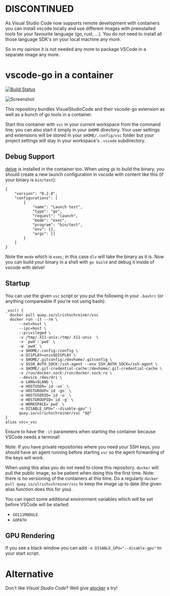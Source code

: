# DISCONTINUED

As Visual Studio Code now supports remote development with containers you can install vscode locally and use different
images with preinstalled tools for your favourite language (go, rust, ...). You do not need to install all those 
language SDK's on your local machine any more.

So in my opinion it is not needed any more to package VSCode in a separate image any more. 

# vscode-go in a container

[![Build Status](https://github.drone.protegear.io/api/badges/ulrichSchreiner/vsc/status.svg)](https://github.drone.protegear.io/ulrichSchreiner/vsc)

![Screenshot](vsc_debug.png)

This repository bundles VisualStudioCode and their vscode-go extension as well
as a bunch of go tools in a container.

Start this container with `vsc` in your current workspace from the command
line; you can also start it simply in your `$HOME` directory. Your user settings and
extensions will be stored in your `$HOME/.config/vsc` folder but your project settings
will stay in your workspace's `.vscode` subdirectory.


## Debug Support

[delve](https://github.com/derekparker/delve) is installed in the container too.
When using `gb` to build the binary, you should create a new launch configuration
in vscode with content like this (if your binary is `bin/test`):
```
{
	"version": "0.2.0",
	"configurations": [
		{
			"name": "Launch test",
			"type": "go",
			"request": "launch",
			"mode": "exec",
			"program": "bin/test",
			"env": {},
			"args": []
		}
	]
}
```
Note the `mode` which is `exec`; in this case `dlv` will take the binary as it is.
Now you can build your binary in a shell with `go build` and debug it inside
of vscode with delve!

## Startup
You can use the given `vsc` script or you put the following in your `.bashrc`
(or anything compareable if you're not using bash):
```
_vsc() {
  docker pull quay.io/ulrichschreiner/vsc
  docker run -it --rm \
      --net=host \
      --ipc=host \
      --privileged \
      -v /tmp/.X11-unix:/tmp/.X11-unix  \
      -v `pwd`:`pwd` \
      -w `pwd` \
      -v $HOME/.config:/config \
      -e DISPLAY=unix$DISPLAY \
      -v $HOME/.gitconfig:/devhome/.gitconfig \
      -v $SSH_AUTH_SOCK:/ssh-agent --env SSH_AUTH_SOCK=/ssh-agent \
      -v $HOME/.git-credential-cache:/devhome/.git-credential-cache \
      -v /run/docker.sock:/run/docker.sock:ro \
      --device /dev/dri \
      -e LANG=$LANG \
      -e HOSTUSER=`id -un` \
      -e HOSTGROUP=`id -gn` \
      -e HOSTUSERID=`id -u` \
      -e HOSTGROUPID=`id -g` \
      -e WORKSPACE=`pwd` \
      -e DISABLE_GPU="--disable-gpu" \
      quay.io/ulrichschreiner/vsc "$@"
}
alias vsc=_vsc
```
Ensure to have the `-it` parameters when starting the container because VSCode needs a terminal!

Note: If you have private repositories where you need your SSH keys, you should have an agent running before starting `vsc` so the agent forwarding of the keys will work.

When using this alias you do not need to clone this repository. `docker` will
pull the public image, so be patient when doing this the first time. Note: there is no versioning of the containers at this time. Do a regularly `docker pull quay.io/ulrichschreiner/vsc` to keep the image up to date (the given alias function does this for you).

You can inject some additional environment variables which will be set before VSCode will be started:
  - `GO111MODULE`
  - `GOPATH`

## GPU Rendering

If you see a black window you can add `-e DISABLE_GPU="--disable-gpu"` to your start script.

# Alternative

Don't like *Visual Studio Code*? Well give [atocker](https://github.com/ulrichSchreiner/atocker) a try!
